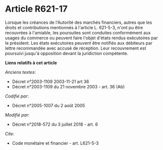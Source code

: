 # Article R621-17

Lorsque les créances de l'Autorité des marchés financiers, autres que les droits et contributions mentionnés à l'article L.
621-5-3, n'ont pu être recouvrées à l'amiable, les poursuites sont conduites conformément aux usages du commerce ou peuvent
faire l'objet d'états rendus exécutoires par le président. Les états exécutoires peuvent être notifiés aux débiteurs par
lettre recommandée avec accusé de réception. Leur recouvrement est poursuivi jusqu'à opposition devant la juridiction
compétente.

**Liens relatifs à cet article**

_Anciens textes_:

  - Décret n°2003-1109 2003-11-21 art 36
  - Décret n°2003-1109 du 21 novembre 2003 - art. 36 (Ab)

_Codifié par_:

  - Décret n°2005-1007 du 2 août 2005

_Modifié par_:

  - Décret n°2018-572 du 3 juillet 2018 - art. 6

_Cite_:

  - Code monétaire et financier - art. L621-5-3
